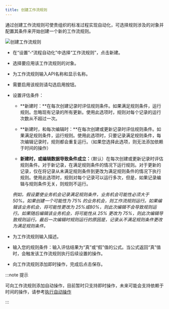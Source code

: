 ```yaml
---
title: 创建工作流规则
---
```


通过创建工作流规则可使贵组织的标准过程实现自动化，可选择规则涉及的对象并配置其条件来开始创建一个新的工作流规则。

![创建工作流规则](/assets/help/auto_workflow/create.png)

- 在“设置”-“流程自动化”中选择“工作流规则”，点击新建。
- 选择要应用该工作流规则的对象。
- 为工作流规则输入API名称和显示名称。
- 需要启用该规则请勾选启用按钮。
- 设置评估条件：
  - **新建时：**在每次创建记录时评估规则条件。如果满足规则条件，运行规则。忽略现有记录的所有更新。使用此选项时，规则对每个记录的运行次数从不超过一次。

  - **新建时，和每次编辑时：**在每次创建或更新记录时评估规则条件。如果满足规则条件，运行规则。使用此选项时，只要记录满足规则条件，每次编辑记录时，规则都会重复运行。（如果您选择此选项，则无法添加依赖于时间的操作）

  - **新建时，或编辑数据导致条件成立：**（默认）在每次创建或更新记录时评估规则条件。对于新记录，在满足规则条件的情况下运行规则。对于更新的记录，仅在将记录从未满足规则条件到更改为满足规则条件的情况下执行规则。使用此选项时，规则对每个记录可以运行多次，但是，如果记录编辑与规则条件无关，则规则不运行。

  *例如，假设要使业务机会记录满足规则条件，业务机会可能性必须大于 50%。如果创建一个可能性为 75% 的业务机会，则工作流规则运行。如果编辑该业务机会，将可能性更改为 25%或80%，则此次编辑不会导致规则运行。如果随后编辑该业务机会，将可能性从 25% 更改为 75%，则此次编辑导致规则运行。最后一次编辑时规则运行的原因是，记录从不满足规则条件更改为满足规则条件。*
- 为工作流规则输入描述。
- 输入您的规则条件：输入评估结果为“真”或“假”值的公式。当公式返回“真”值时，会触发该工作流规则执行后续设置的操作。
- 向工作流规则添加即时操作，完成后点击保存。

:::note 提示

可向工作流规则添加自动操作，目前暂时只支持即时操作，未来可能会支持依赖于时间的操作，请参考[执行自动操作](/help/auto_actions/summary)

:::

